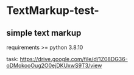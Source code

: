 # TextMarkup-test-
<h2>simple text markup </h2>
 requirements >= python 3.8.10 

 task: https://drive.google.com/file/d/1Z08DG36-oDMokooOug2O0ejDKUxwS9T3/view